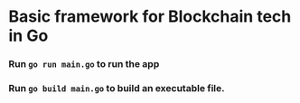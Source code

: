 # Basic framework for Blockchain tech in Go

### Run `go run main.go` to run the app 
### Run `go build main.go` to build an executable file.

